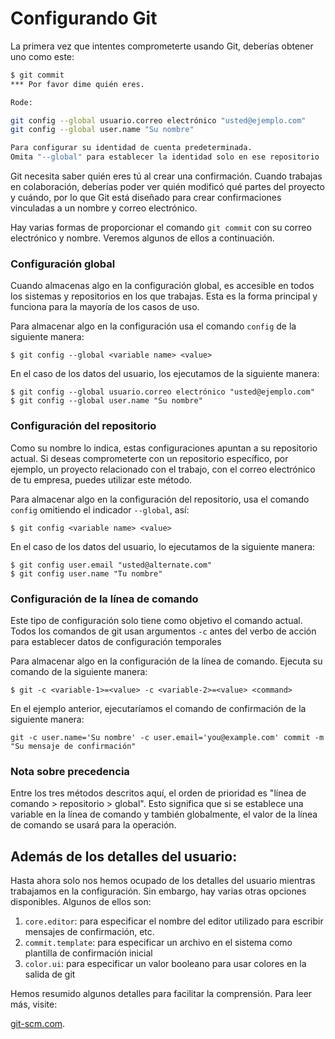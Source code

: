 # Configurando Git

La primera vez que intentes comprometerte usando Git, deberías obtener uno como este:

```bash
$ git commit
*** Por favor dime quién eres.

Rode:

git config --global usuario.correo electrónico "usted@ejemplo.com"
git config --global user.name "Su nombre"

Para configurar su identidad de cuenta predeterminada.
Omita "--global" para establecer la identidad solo en ese repositorio
```

Git necesita saber quién eres tú al crear una confirmación. Cuando trabajas en colaboración, deberías poder ver quién modificó qué partes del proyecto y cuándo, por lo que Git está diseñado para crear confirmaciones vinculadas a un nombre y correo electrónico.

Hay varias formas de proporcionar el comando `git commit` con su correo electrónico y nombre. Veremos algunos de ellos a continuación.


### Configuración global
Cuando almacenas algo en la configuración global, es accesible en todos los sistemas y repositorios en los que trabajas. Esta es la forma principal y funciona para la mayoría de los casos de uso.

Para almacenar algo en la configuración usa el comando `config` de la siguiente manera:

`$ git config --global <variable name> <value>`

En el caso de los datos del usuario, los ejecutamos de la siguiente manera:

```
$ git config --global usuario.correo electrónico "usted@ejemplo.com"
$ git config --global user.name "Su nombre"
```

### Configuración del repositorio

Como su nombre lo indica, estas configuraciones apuntan a su repositorio actual. Si deseas comprometerte con un repositorio específico, por ejemplo, un proyecto relacionado con el trabajo, con el correo electrónico de tu empresa, puedes utilizar este método.

Para almacenar algo en la configuración del repositorio, usa el comando `config` omitiendo el indicador `--global`, así:

`$ git config <variable name> <value>`

En el caso de los datos del usuario, lo ejecutamos de la siguiente manera:

```
$ git config user.email "usted@alternate.com"
$ git config user.name "Tu nombre"
```

### Configuración de la línea de comando

Este tipo de configuración solo tiene como objetivo el comando actual. Todos los comandos de git usan argumentos `-c` antes del verbo de acción para establecer datos de configuración temporales

Para almacenar algo en la configuración de la línea de comando. Ejecuta su comando de la siguiente manera:

`$ git -c <variable-1>=<value> -c <variable-2>=<value> <command>`

En el ejemplo anterior, ejecutaríamos el comando de confirmación de la siguiente manera:

`git -c user.name='Su nombre' -c user.email='you@example.com' commit -m "Su mensaje de confirmación"`

### Nota sobre precedencia

Entre los tres métodos descritos aquí, el orden de prioridad es "línea de comando > repositorio > global". Esto significa que si se establece una variable en la línea de comando y también globalmente, el valor de la línea de comando se usará para la operación.

## Además de los detalles del usuario:

Hasta ahora solo nos hemos ocupado de los detalles del usuario mientras trabajamos en la configuración. Sin embargo, hay varias otras opciones disponibles. Algunos de ellos son:

1. `core.editor`: para especificar el nombre del editor utilizado para escribir mensajes de confirmación, etc.
2. `commit.template`: para especificar un archivo en el sistema como plantilla de confirmación inicial
3. `color.ui`: para especificar un valor booleano para usar colores en la salida de git

Hemos resumido algunos detalles para facilitar la comprensión. Para leer más, visite:

[git-scm.com](https://git-scm.com/book/en/v2/Customizing-Git-Git-Configuration).
